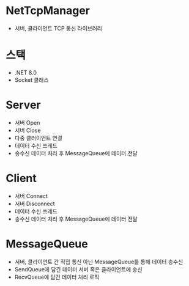 # NetTcpManager
- 서버, 클라이언트 TCP 통신 라이브러리

# 스택
- .NET 8.0
- Socket 클래스

# Server
- 서버 Open
- 서버 Close
- 다중 클러이언트 연결
- 데이터 수신 쓰레드
- 송수신 데이터 처리 후 MessageQueue에 데이터 전달
  
# Client
- 서버 Connect
- 서버 Disconnect
- 데이터 수신 쓰레드
- 송수신 데이터 처리 후 MessageQueue에 데이터 전달

# MessageQueue
- 서버, 클라이언트 간 직접 통신 아닌 MessageQueue를 통해 데이터 송수신
- SendQueue에 담긴 데이터 서버 혹은 클라이언트에 송신
- RecvQueue에 담긴 데이터 처리 로직
